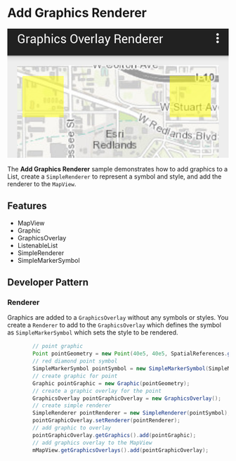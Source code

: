 # Add Graphics Renderer

![Graphics Overlay Renderer App](graphic-overlay-renderer.png)

The **Add Graphics Renderer** sample demonstrates how to add graphics to a List, create a `SimpleRenderer` to represent a symbol and style, and add the renderer to the `MapView`.

## Features
* MapView
* Graphic
* GraphicsOverlay
* ListenableList
* SimpleRenderer
* SimpleMarkerSymbol

## Developer Pattern
### Renderer
Graphics are added to a `GraphicsOverlay` without any symbols or styles. You create a `Renderer` to add to the `GraphicsOverlay` which defines the symbol as `SimpleMarkerSymbol` which sets the style to be rendered.

```java
        // point graphic
        Point pointGeometry = new Point(40e5, 40e5, SpatialReferences.getWebMercator());
        // red diamond point symbol
        SimpleMarkerSymbol pointSymbol = new SimpleMarkerSymbol(SimpleMarkerSymbol.Style.DIAMOND, Color.RED, 10);
        // create graphic for point
        Graphic pointGraphic = new Graphic(pointGeometry);
        // create a graphic overlay for the point
        GraphicsOverlay pointGraphicOverlay = new GraphicsOverlay();
        // create simple renderer
        SimpleRenderer pointRenderer = new SimpleRenderer(pointSymbol);
        pointGraphicOverlay.setRenderer(pointRenderer);
        // add graphic to overlay
        pointGraphicOverlay.getGraphics().add(pointGraphic);
        // add graphics overlay to the MapView
        mMapView.getGraphicsOverlays().add(pointGraphicOverlay);
```
